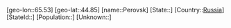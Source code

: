 ﻿---
location: [44.85,65.53]
type: City
tags:
- geo/City


SpocWebEntityId: 33311
isDeleted: false
confidential: public

---
[geo-lon::65.53]
[geo-lat::44.85]
[name::Perovsk]
[State::]
[Country::[Russia](geo/Continent/Europe/Russia.md)]
[StateId::]
[Population::]
[Unknown::]

